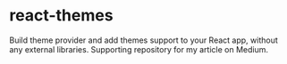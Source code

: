# react-themes
Build theme provider and add themes support to your React app, without any external libraries. Supporting repository for my article on Medium.
